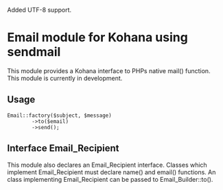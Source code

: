 Added UTF-8 support.

# Email module for Kohana using sendmail
This module provides a Kohana interface to PHPs native mail() function. This module is currently in development.

## Usage

	Email::factory($subject, $message)
			->to($email)
			->send();


## Interface Email_Recipient
This module also declares an Email_Recipient interface. Classes which implement Email_Recipient must declare name() and email() functions. An class implementing Email_Recipient can be passed to Email_Builder::to().
